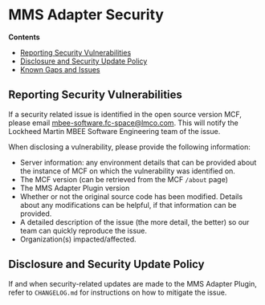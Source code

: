 # MMS Adapter Security

**Contents**
- [Reporting Security Vulnerabilities](#reporting-security-vulnerabilities)
- [Disclosure and Security Update Policy](#disclosure-and-security-update-policy)
- [Known Gaps and Issues](#known-gaps-and-issues)

## Reporting Security Vulnerabilities
If a security related issue is identified in the open source version MCF,
please email
[mbee-software.fc-space@lmco.com](mailto:mbee-software.fc-space@lmco.com).
This will notify the Lockheed Martin MBEE Software Engineering team of the
issue.

When disclosing a vulnerability, please provide the following information:

- Server information: any environment details that can be provided about the 
instance of MCF on which the vulnerability was identified on.
- The MCF version (can be retrieved from the MCF `/about` page)
- The MMS Adapter Plugin version
- Whether or not the original source code has been modified. Details about any modifications
can be helpful, if that information can be provided.
- A detailed description of the issue (the more detail, the better) so our team
can quickly reproduce the issue.
- Organization(s) impacted/affected.

## Disclosure and Security Update Policy
If and when security-related updates are made to the MMS Adapter Plugin, refer 
to `CHANGELOG.md` for instructions on how to mitigate the issue.